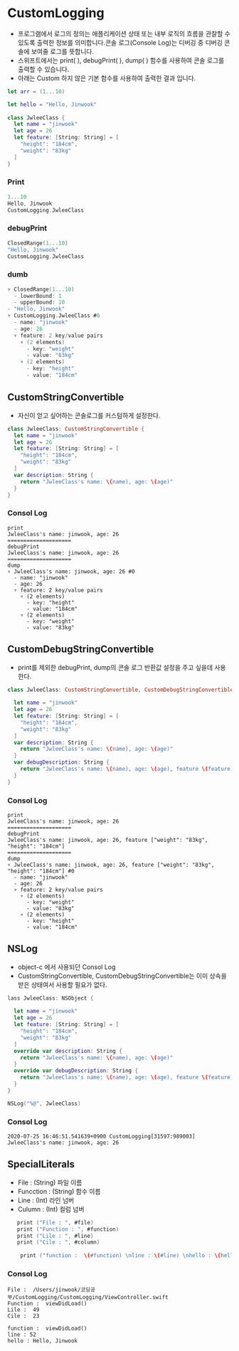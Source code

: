 # CustomLogging

- 프로그램에서 로그의 정의는 애플리케이션 상태 또는 내부 로직의 흐름을 관찰할 수 있도록 출력한 정보를 의미합니다.콘솔 로그(Console Log)는 디버깅 중 디버깅 콘솔에 보여줄 로그를 뜻합니다.
- 스위프트에서는 print( ), debugPrint( ), dump( ) 함수를 사용하여 콘솔 로그를 출력할 수 있습니다.
- 아래는 Custom 하지 않은 기본 함수를 사용하여 출력한 결과 입니다.

```swift
let arr = (1...10)

let hello = "Hello, Jinwook"
  
class JwleeClass {
  let name = "jinwook"
  let age = 26
  let feature: [String: String] = [
    "height": "184cm",
    "weight": "83kg"
  ]
}
```

### Print

```swift
1...10
Hello, Jinwook
CustomLogging.JwleeClass
```

### debugPrint

```swift
ClosedRange(1...10)
"Hello, Jinwook"
CustomLogging.JwleeClass
```

### dumb

```swift
▿ ClosedRange(1...10)
  - lowerBound: 1
  - upperBound: 10
- "Hello, Jinwook"
▿ CustomLogging.JwleeClass #0
  - name: "jinwook"
  - age: 26
  ▿ feature: 2 key/value pairs
    ▿ (2 elements)
      - key: "weight"
      - value: "83kg"
    ▿ (2 elements)
      - key: "height"
      - value: "184cm"
```

## CustomStringConvertible

- 자신이 얻고 싶어하는 콘솔로그를 커스텀하게 설정한다.

```swift
class JwleeClass: CustomStringConvertible {
  let name = "jinwook"
  let age = 26
  let feature: [String: String] = [
    "height": "184cm",
    "weight": "83kg"
  ]
  var description: String {
    return "JwleeClass's name: \(name), age: \(age)"
  }
}
```

### Consol Log

```
print
JwleeClass's name: jinwook, age: 26
====================
debugPrint
JwleeClass's name: jinwook, age: 26
====================
dump
▿ JwleeClass's name: jinwook, age: 26 #0
  - name: "jinwook"
  - age: 26
  ▿ feature: 2 key/value pairs
    ▿ (2 elements)
      - key: "height"
      - value: "184cm"
    ▿ (2 elements)
      - key: "weight"
      - value: "83kg"
```

## CustomDebugStringConvertible

- print를 제외한 debugPrint, dump의 콘솔 로그 반환값 설정을 주고 싶을데 사용한다.

```swift
class JwleeClass: CustomStringConvertible, CustomDebugStringConvertible {
  
  let name = "jinwook"
  let age = 26
  let feature: [String: String] = [
    "height": "184cm",
    "weight": "83kg"
  ]
  var description: String {
    return "JwleeClass's name: \(name), age: \(age)"
  }
  var debugDescription: String {
    return "JwleeClass's name: \(name), age: \(age), feature \(feature)"
  }
}
```

### Consol Log

```
print
JwleeClass's name: jinwook, age: 26
====================
debugPrint
JwleeClass's name: jinwook, age: 26, feature ["weight": "83kg", "height": "184cm"]
====================
dump
▿ JwleeClass's name: jinwook, age: 26, feature ["weight": "83kg", "height": "184cm"] #0
  - name: "jinwook"
  - age: 26
  ▿ feature: 2 key/value pairs
    ▿ (2 elements)
      - key: "weight"
      - value: "83kg"
    ▿ (2 elements)
      - key: "height"
      - value: "184cm"
```

## NSLog

- object-c 에서 사용되던 Consol Log 
- CustomStringConvertible, CustomDebugStringConvertible는 이미 상속을 받은 상태여서 사용할 필요가 없다.

```swift
lass JwleeClass: NSObject {
  
  let name = "jinwook"
  let age = 26
  let feature: [String: String] = [
    "height": "184cm",
    "weight": "83kg"
  ]
  override var description: String {
    return "JwleeClass's name: \(name), age: \(age)"
  }
  override var debugDescription: String {
    return "JwleeClass's name: \(name), age: \(age), feature \(feature)"
  }
}

NSLog("%@", JwleeClass)
```

### Consol Log

```
2020-07-25 16:46:51.541639+0900 CustomLogging[31597:989003] JwleeClass's name: jinwook, age: 26
```

## SpecialLiterals

- File : (String) 파일 이름
- Funcction : (String) 함수 이름
- Line : (Int) 라인 넘버
- Culumn : (Int) 컬럼 넘버

```swift
   print ("File : ", #file)
   print ("Function : ", #function)
   print ("Lile : ", #line)
   print ("Cile : ", #column)
   
	print ("function :  \(#function) \nline : \(#line) \nhello : \(hello)")

```

### Consol Log

```
File :  /Users/jinwook/코딩공부/CustomLogging/CustomLogging/ViewController.swift
Function :  viewDidLoad()
Lile :  49
Cile :  23

function :  viewDidLoad() 
line : 52 
hello : Hello, Jinwook

```

